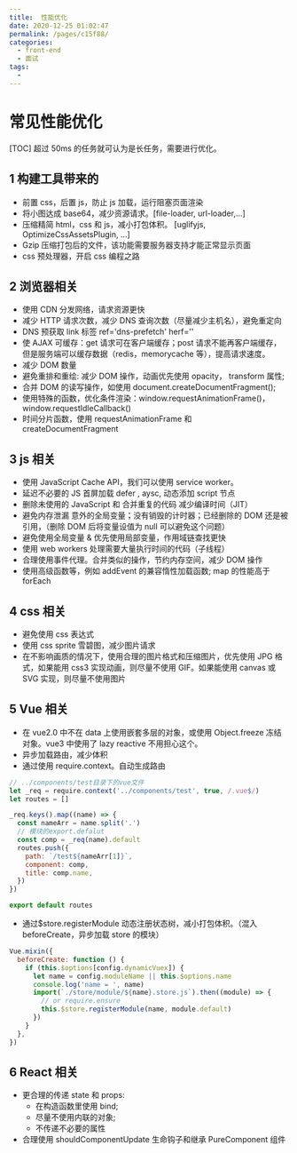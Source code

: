 ```yaml
---
title:  性能优化
date: 2020-12-25 01:02:47
permalink: /pages/c15f88/
categories:
  - front-end
  - 面试
tags:
  - 
---
```

# 常见性能优化

[TOC]
超过 50ms 的任务就可认为是长任务，需要进行优化。

## 1 构建工具带来的

- 前置 css，后置 js，防止 js 加载，运行阻塞页面渲染
- 将小图达成 base64，减少资源请求。[file-loader, url-loader,...]
- 压缩精简 html，css 和 js，减小打包体积。 [uglifyjs, OptimizeCssAssetsPlugin, ...]
- Gzip 压缩打包后的文件，该功能需要服务器支持才能正常显示页面
- css 预处理器，开启 css 编程之路

## 2 浏览器相关

- 使用 CDN 分发网络，请求资源更快
- 减少 HTTP 请求次数，减少 DNS 查询次数（尽量减少主机名），避免重定向
- DNS 预获取 link 标签 ref='dns-prefetch' herf=''
- 使 AJAX 可缓存：get 请求可在客户端缓存；post 请求不能再客户端缓存，但是服务端可以缓存数据（redis，memorycache 等），提高请求速度。
- 减少 DOM 数量
- 避免重排和重绘: 减少 DOM 操作，动画优先使用 opacity， transform 属性;
- 合并 DOM 的读写操作，如使用 document.createDocumentFragment();
- 使用特殊的函数，优化条件渲染：window.requestAnimationFrame()， window.requestIdleCallback()
- 时间分片函数，使用 requestAnimationFrame 和 createDocumentFragment

## 3 js 相关

- 使用 JavaScript Cache API，我们可以使用 service worker。
- 延迟不必要的 JS 首屏加载 defer , aysc, 动态添加 script 节点
- 删除未使用的 JavaScript 和 合并重复的代码 减少编译时间（JIT）
- 避免内存泄漏 意外的全局变量；没有销毁的计时器；已经删除的 DOM 还是被引用，（删除 DOM 后将变量设值为 null 可以避免这个问题）
- 避免使用全局变量 & 优先使用局部变量，作用域链查找更快
- 使用 web workers 处理需要大量执行时间的代码（子线程）
- 合理使用事件代理。合并类似的操作，节约内存空间，减少 DOM 操作
- 使用高级函数等，例如 addEvent 的兼容惰性加载函数; map 的性能高于 forEach

## 4 css 相关

- 避免使用 css 表达式
- 使用 css sprite 雪碧图，减少图片请求
- 在不影响画质的情况下，使用合理的图片格式和压缩图片，优先使用 JPG 格式，如果能用 css3 实现动画，则尽量不使用 GIF。如果能使用 canvas 或 SVG 实现，则尽量不使用图片

## 5 Vue 相关

- 在 vue2.0 中不在 data 上使用嵌套多层的对象，或使用 Object.freeze 冻结对象。vue3 中使用了 lazy reactive 不用担心这个。
- 异步加载路由，减少体积
- 通过使用 require.context。自动生成路由

```js
// ../components/test目录下的vue文件
let _req = require.context('../components/test', true, /.vue$/)
let routes = []

_req.keys().map((name) => {
  const nameArr = name.split('.')
  // 模块的export.defalut
  const comp = _req(name).default
  routes.push({
    path: `/test${nameArr[1]}`,
    component: comp,
    title: comp.name,
  })
})

export default routes
```

- 通过\$store.registerModule 动态注册状态树，减小打包体积。（混入 beforeCreate，异步加载 store 的模块）

```js
Vue.mixin({
  beforeCreate: function () {
    if (this.$options[config.dynamicVuex]) {
      let name = config.moduleName || this.$options.name
      console.log('name = ', name)
      import(`./store/module/${name}.store.js`).then((module) => {
        // or require.ensure
        this.$store.registerModule(name, module.default)
      })
    }
  },
})
```

## 6 React 相关

- 更合理的传递 state 和 props:
  - 在构造函数里使用 bind;
  - 尽量不使用内联的对象;
  - 不传递不必要的属性
- 合理使用 shouldComponentUpdate 生命钩子和继承 PureComponent 组件
